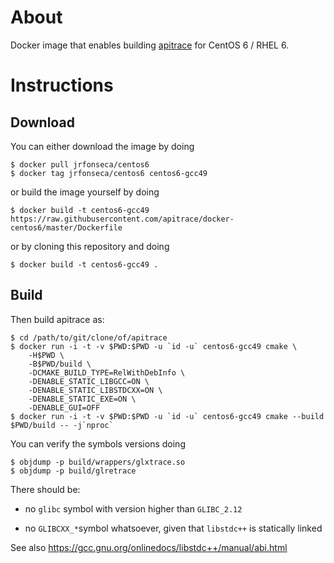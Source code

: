 # About

Docker image that enables building [apitrace](https://github.com/apitrace/apitrace/) for CentOS 6 / RHEL 6.

# Instructions

## Download

You can either download the image by doing

    $ docker pull jrfonseca/centos6
    $ docker tag jrfonseca/centos6 centos6-gcc49

or build the image yourself by doing

    $ docker build -t centos6-gcc49 https://raw.githubusercontent.com/apitrace/docker-centos6/master/Dockerfile

or by cloning this repository and doing

    $ docker build -t centos6-gcc49 .

## Build

Then build apitrace as:

    $ cd /path/to/git/clone/of/apitrace
    $ docker run -i -t -v $PWD:$PWD -u `id -u` centos6-gcc49 cmake \
        -H$PWD \
        -B$PWD/build \
        -DCMAKE_BUILD_TYPE=RelWithDebInfo \
        -DENABLE_STATIC_LIBGCC=ON \
        -DENABLE_STATIC_LIBSTDCXX=ON \
        -DENABLE_STATIC_EXE=ON \
        -DENABLE_GUI=OFF
    $ docker run -i -t -v $PWD:$PWD -u `id -u` centos6-gcc49 cmake --build $PWD/build -- -j`nproc`

You can verify the symbols versions doing

    $ objdump -p build/wrappers/glxtrace.so
    $ objdump -p build/glretrace

There should be:

* no `glibc` symbol with version higher than `GLIBC_2.12`

* no `GLIBCXX_*`symbol whatsoever, given that `libstdc++` is statically linked

See also https://gcc.gnu.org/onlinedocs/libstdc++/manual/abi.html
